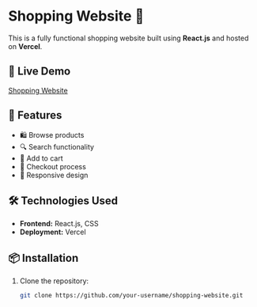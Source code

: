 # Shopping Website 🛒  

This is a fully functional shopping website built using **React.js** and hosted on **Vercel**.  

## 🚀 Live Demo  
[Shopping Website](https://shopping-website-beta-one.vercel.app/)  

## 📌 Features  
- 🛍️ Browse products  
- 🔍 Search functionality  
- 🛒 Add to cart  
- 📝 Checkout process  
- 📱 Responsive design  

## 🛠️ Technologies Used  
- **Frontend:** React.js, CSS  
- **Deployment:** Vercel  

## 📦 Installation  
1. Clone the repository:  
   ```sh
   git clone https://github.com/your-username/shopping-website.git
